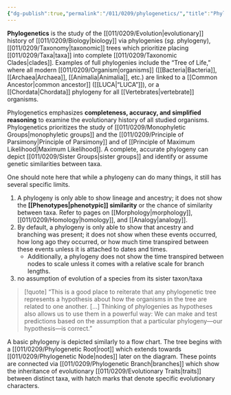 ```yaml
---
{"dg-publish":true,"permalink":"/011/0209/phylogenetics/","title":"Phylogenetics","tags":["BIOL422"],"created":"2024-10-03T22:31:36.000-07:00","updated":"2025-01-22T00:49:40.776-08:00"}
---
```


**Phylogenetics** is the study of the [[011/0209/Evolution\|evolutionary]] history of [[011/0209/Biology\|biology]] via phylogenies (*sg.* phylogeny), [[011/0209/Taxonomy\|taxonomic]] trees which prioritize placing [[011/0209/Taxa\|taxa]] into complete [[011/0209/Taxonomic Clades\|clades]]. Examples of full phylogenies include the “Tree of Life,” where all modern [[011/0209/Organism\|organisms]] ([[Bacteria\|Bacteria]], [[Archaea\|Archaea]], [[Animalia\|Animalia]], etc.) are linked to a [[Common Ancestor\|common ancestor]] ([[LUCA\|“LUCA”]]), or a [[Chordata\|Chordata]] phylogeny for all [[Vertebrates\|vertebrate]] organisms.

Phylogenetics emphasizes **completeness, accuracy, and simplified reasoning** to examine the evolutionary history of all studied organisms. Phylogenetics prioritizes the study of [[011/0209/Monophyletic Groups\|monophyletic groups]] and the [[011/0209/Principle of Parsimony\|Principle of Parsimony]] and of [[Principle of Maximum Likelihood\|Maximum Likelihood]]. A complete, accurate phylogeny can depict [[011/0209/Sister Groups\|sister groups]] and identify or assume genetic similarities between taxa.

One should note here that while a phylogeny can do many things, it still has several specific limits.
1. A phylogeny is only able to show lineage and ancestry; it does not show the **[[Phenotypes\|phenotypic]] similarity** or the chance of similarity between taxa. Refer to pages on [[Morphology\|morphology]], [[011/0209/Homology\|homology]], and [[Analogy\|analogy]].
2. By default, a phylogeny is only able to show that ancestry and branching was present; it does not show when these events occurred, how long ago they occurred, or how much time transpired between these events unless it is attached to dates and times.
	- Additionally, a phylogeny does not show the time transpired between nodes to scale unless it comes with a relative scale for branch lengths.
3. no assumption of evolution of a species from its sister taxon/taxa

> [!quote] “This is a good place to reiterate that any phylogenetic tree represents a hypothesis about how the organisms in the tree are related to one another. […] Thinking of phylogenies as hypotheses also allows us to use them in a powerful way: We can make and test predictions based on the assumption that a particular phylogeny—our hypothesis—is correct.”

A basic phylogeny is depicted similarly to a flow chart. The tree begins with a [[011/0209/Phylogenetic Root\|root]] which extends towards [[011/0209/Phylogenetic Node\|nodes]] later on the diagram. These points are connected via [[011/0209/Phylogenetic Branch\|branches]] which show the inheritance of evolutionary [[011/0209/Evolutionary Traits\|traits]] between distinct taxa, with hatch marks that denote specific evolutionary characters.